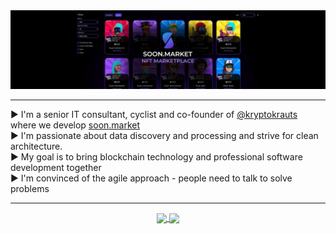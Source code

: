 <img src="https://github.com/mitch-lbw/mitch-lbw/blob/main/gh_banner_sm.png"/>
<hr/>
▶️ I'm a senior IT consultant, cyclist and co-founder of <a href="https://github.com/kryptokrauts">@kryptokrauts</a> where we develop <a href="https://soon.market">soon.market</a></br>
▶️ I'm passionate about data discovery and processing and strive for clean architecture.</br>
▶️ My goal is to bring blockchain technology and professional software development together</br>
▶️ I'm convinced of the agile approach - people need to talk to solve problems</br>
<hr/>

<p align="center">
  <a href="https://twitter.com/twx_mlb">
    <img align="center" src="https://img.shields.io/twitter/follow/twx_mlb?style=for-the-badge&logo=appveyor"/>
  </a>
  <a href="https://www.linkedin.com/in/michel-meier-data-and-blockchain/">
    <img align="center" src="https://img.shields.io/badge/linked-in-blue?style=for-the-badge&logo=appveyor"/>
  </a>
</p>
